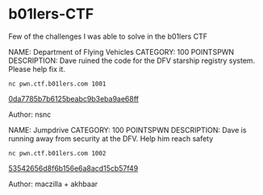 # b01lers-CTF
Few of the challenges I was able to solve in the b01lers CTF


NAME: Department of Flying Vehicles
CATEGORY: 100
POINTSPWN
DESCRIPTION: Dave ruined the code for the DFV starship registry system. Please help fix it.

`nc pwn.ctf.b01lers.com 1001`

[0da7785b7b6125beabc9b3eba9ae68ff](https://storage.googleapis.com/b0ctf-deploy/dfv.tgz)

Author: nsnc



NAME: Jumpdrive
CATEGORY: 100
POINTSPWN
DESCRIPTION: Dave is running away from security at the DFV. Help him reach safety

`nc pwn.ctf.b01lers.com 1002`

[53542656d8f6b156e6a8acd15cb57f49](https://storage.googleapis.com/b0ctf-deploy/jumpdrive.tgz)

Author: maczilla + akhbaar
